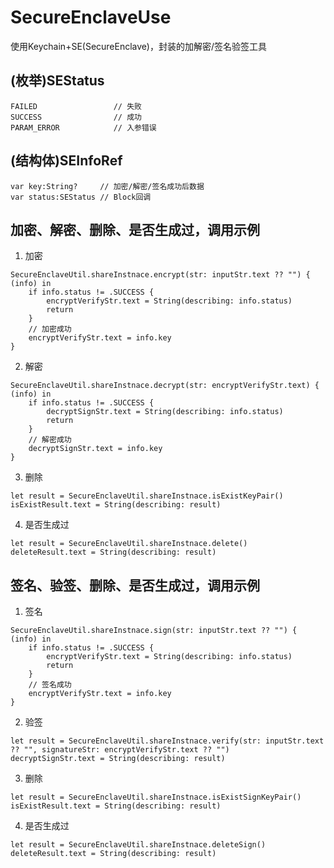 # SecureEnclaveUse
使用Keychain+SE(SecureEnclave)，封装的加解密/签名验签工具

## (枚举)SEStatus
```
FAILED                 // 失败
SUCCESS                // 成功
PARAM_ERROR            // 入参错误
```

## (结构体)SEInfoRef
````
var key:String?     // 加密/解密/签名成功后数据
var status:SEStatus // Block回调
````

## 加密、解密、删除、是否生成过，调用示例
1. 加密
```
SecureEnclaveUtil.shareInstnace.encrypt(str: inputStr.text ?? "") { (info) in
    if info.status != .SUCCESS {
        encryptVerifyStr.text = String(describing: info.status)
        return
    }
    // 加密成功
    encryptVerifyStr.text = info.key
}
```
2. 解密
```
SecureEnclaveUtil.shareInstnace.decrypt(str: encryptVerifyStr.text) { (info) in
    if info.status != .SUCCESS {
        decryptSignStr.text = String(describing: info.status)
        return
    }
    // 解密成功
    decryptSignStr.text = info.key
}
```
3. 删除
```
let result = SecureEnclaveUtil.shareInstnace.isExistKeyPair()
isExistResult.text = String(describing: result)
```
4. 是否生成过
```
let result = SecureEnclaveUtil.shareInstnace.delete()
deleteResult.text = String(describing: result)
```

## 签名、验签、删除、是否生成过，调用示例
1. 签名
```
SecureEnclaveUtil.shareInstnace.sign(str: inputStr.text ?? "") { (info) in
    if info.status != .SUCCESS {
        encryptVerifyStr.text = String(describing: info.status)
        return
    }
    // 签名成功
    encryptVerifyStr.text = info.key
}
```
2. 验签
```
let result = SecureEnclaveUtil.shareInstnace.verify(str: inputStr.text ?? "", signatureStr: encryptVerifyStr.text ?? "")
decryptSignStr.text = String(describing: result)
```
3. 删除
```
let result = SecureEnclaveUtil.shareInstnace.isExistSignKeyPair()
isExistResult.text = String(describing: result)
```
4. 是否生成过
```
let result = SecureEnclaveUtil.shareInstnace.deleteSign()
deleteResult.text = String(describing: result)
```
